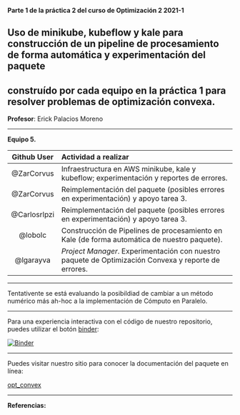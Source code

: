 **Parte 1 de la práctica 2 del curso de Optimización 2 2021-1**

## Uso de minikube, kubeflow y kale para construcción de un pipeline de procesamiento de forma automática y experimentación del paquete 
## construído por cada equipo en la práctica 1 para resolver problemas de optimización convexa.


**Profesor**: Erick Palacios Moreno

______

**Equipo 5.**


| Github User | Actividad a realizar |
|:---:|:---|
| @ZarCorvus | Infraestructura en AWS minikube, kale y kubeflow; experimentación y reportes de errores. |
| @ZarCorvus | Reimplementación del paquete (posibles errores en experimentación) y apoyo tarea 3. |
| @Carlosrlpzi | Reimplementación del paquete (posibles errores en experimentación) y apoyo tarea 3. |
| @lobolc | Construcción de Pipelines de procesamiento en Kale (de forma automática de nuestro paquete). |
| @lgarayva | _Project Manager_. Experimentación con nuestro paquete de Optimización Convexa y reporte de errores. |


______

Tentativente se está evaluando la posibildiad de cambiar a un método numérico más ah-hoc a la implementación de Cómputo en Paralelo.

______

Para una experiencia interactiva con el código de nuestro repositorio, puedes utilizar el botón [binder](https://mybinder.org/):

[![Binder](https://mybinder.org/badge_logo.svg)]()

______

Puedes visitar nuestro sitio para conocer la documentación del paquete en línea:

[opt_convex]()

______
**Referencias:**
